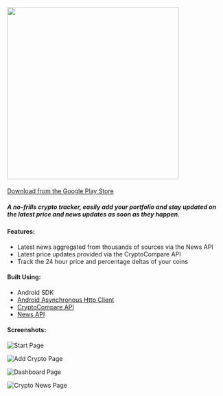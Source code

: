 # <img src="https://i.imgur.com/iFrMX6O.png" width="400dp">


<p>
<a href="https://play.google.com/store/apps/details?id=com.kartiksinghal.www.crypfolio"> Download from the Google Play Store </a>
</p>
<h5>
  A no-frills crypto tracker, easily add your portfolio and stay updated on the latest price and news updates as soon as they happen.
</h5>
<h4>
Features: 
  </h4>
  <ul>
    <li>
      Latest news aggregated from thousands of sources via the News API
    </li>
  <li>
      Latest price updates provided via the CryptoCompare API
    </li>
  
  <li>
     Track the 24 hour price and percentage deltas of your coins
    </li>
  
  
  </ul>

<h4>Built Using: </h4>
 
  <ul>
    <li>
      Android SDK
    </li>
  <li>
    <a href="http://loopj.com/android-async-http/">Android Asynchronous Http Client</a>
    </li>
  
  <li>
     <a href="https://www.cryptocompare.com/api/#-api-data-price-">CryptoCompare API</a>
    </li>
    <li>
     <a href="https://newsapi.org/docs">News API</a>
    </li>
  
  
  </ul>
  
  <h4> Screenshots: </h4>

![Start Page](https://user-images.githubusercontent.com/29404950/81635702-d2180100-93df-11ea-9b05-5a9b5cd4eb39.jpg)

![Add Crypto Page](https://user-images.githubusercontent.com/29404950/81635699-d04e3d80-93df-11ea-8c50-5024ce0a44b9.jpg)

![Dashboard Page](https://user-images.githubusercontent.com/29404950/81635706-d47a5b00-93df-11ea-9d32-fb8670d03631.jpg)

![Crypto News Page](https://user-images.githubusercontent.com/29404950/81635696-ce847a00-93df-11ea-8927-f8c9d0aeeee2.jpg)



